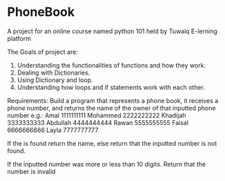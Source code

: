 # PhoneBook

A project for an online course named python 101 held by Tuwaiq E-lerning platform

The Goals of project are:
1) Understanding the functionalities of functions and how they work.
2) Dealing with Dictionaries.
3) Using Dictionary and loop.
4) Understanding how loops and if statements work with each other.

Requirements:
Build a program that represents a phone book, it receives a phone number, and returns the name of the owner of that inputted phone number e.g.:
Amal 	1111111111
Mohammed 	2222222222
Khadijah 	3333333333
Abdullah 	4444444444
Rawan 	5555555555
Faisal 	6666666666
Layla 	7777777777

If the is found return the name, else return that the inputted number is not found.

If the inputted number was more or less than 10 digits. Return that the number is invalid
